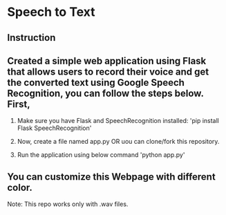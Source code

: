 # Speech to Text
## Instruction

## Created a simple web application using Flask that allows users to record their voice and get the converted text using Google Speech Recognition, you can follow the steps below. First, 
1. Make sure you have Flask and SpeechRecognition installed:
   'pip install Flask SpeechRecognition'

2. Now, create a file named app.py OR uou can clone/fork this repository.
3. Run the application using below command
   'python app.py'

## You can customize this Webpage with different color.

Note: This repo works only with .wav files.

